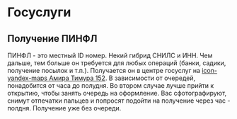 # Госуслуги

## Получение ПИНФЛ

ПИНФЛ - это местный ID номер. Некий гибрид СНИЛС и ИНН. Чем дальше, тем больше
он требуется для любых операций (банки, садики, получение посылок и т.п.).
Получается он в центре госуслуг на
[icon-yandex-maps Амира Тимура 152](https://yandex.uz/maps/org/43705786583). В
зависимости от очередей, понадобится от часа до полудня. Во втором случае лучше
прийти к открытию, чтобы занять очередь на оформление. Вас сфотографируют,
снимут отпечатки пальцев и попросят подойти на получение через час - полдня.
Получение уже без очереди.
